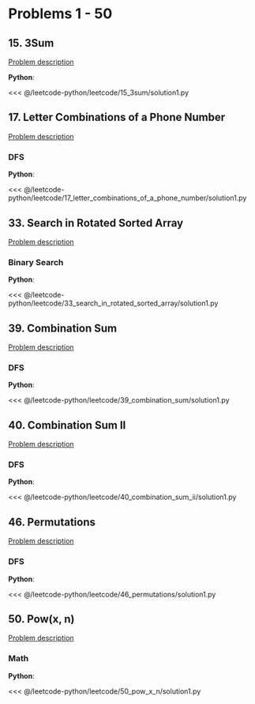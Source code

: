 # Problems 1 - 50

## 15. 3Sum

[Problem description](https://leetcode.com/problems/3sum/)

__Python__:

<<< @/leetcode-python/leetcode/15_3sum/solution1.py

## 17. Letter Combinations of a Phone Number

[Problem description](https://leetcode.com/problems/letter-combinations-of-a-phone-number/)

### DFS

__Python__:

<<< @/leetcode-python/leetcode/17_letter_combinations_of_a_phone_number/solution1.py

## 33. Search in Rotated Sorted Array

[Problem description](https://leetcode.com/problems/search-in-rotated-sorted-array/)

### Binary Search

__Python__:

<<< @/leetcode-python/leetcode/33_search_in_rotated_sorted_array/solution1.py

## 39. Combination Sum

[Problem description](https://leetcode.com/problems/combination-sum/)

### DFS

__Python__:

<<< @/leetcode-python/leetcode/39_combination_sum/solution1.py

## 40. Combination Sum II

[Problem description](https://leetcode.com/problems/combination-sum-ii/)

### DFS

__Python__:

<<< @/leetcode-python/leetcode/40_combination_sum_ii/solution1.py

## 46. Permutations

[Problem description](https://leetcode.com/problems/permutations/)

### DFS

__Python__:

<<< @/leetcode-python/leetcode/46_permutations/solution1.py

## 50. Pow(x, n)

[Problem description](https://leetcode.com/problems/powx-n/)

### Math

__Python__:

<<< @/leetcode-python/leetcode/50_pow_x_n/solution1.py
